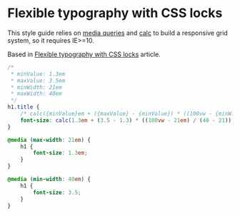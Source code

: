 # Flexible typography with CSS locks

This style guide relies on [media queries](http://caniuse.com/#feat=css-mediaqueries) and [calc](http://caniuse.com/#search=calc) to build a responsive grid system, so it requires IE>=10.

Based in [Flexible typography with CSS locks](http://blog.typekit.com/2016/08/17/flexible-typography-with-css-locks/) article.

```css
/*
 * minValue: 1.3em
 * maxValue: 3.5em
 * minWidth: 21em
 * maxWidth: 40em
 */
h1.title {
    /* calc({minValue}em + ({maxValue} - {minValue}) * ((100vw - {minWidth}em) / ({maxWidth} - {minWidth}))) */
    font-size: calc(1.3em + (3.5 - 1.3) * ((100vw - 21em) / (40 - 21)));
}

@media (max-width: 21em) {
    h1 {
        font-size: 1.3em;
    }
}

@media (min-width: 40em) {
    h1 {
        font-size: 3.5;
    }
}
```